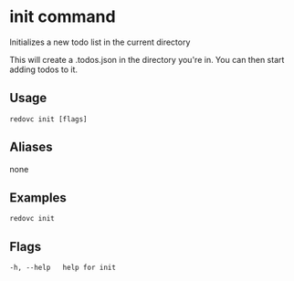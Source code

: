 # init command
Initializes a new todo list in the current directory

This will create a .todos.json in the directory you're in.  You can then start adding todos to it.

## Usage

`redovc init [flags]`

## Aliases
  none

## Examples

`redovc init`

## Flags

`-h, --help   help for init`